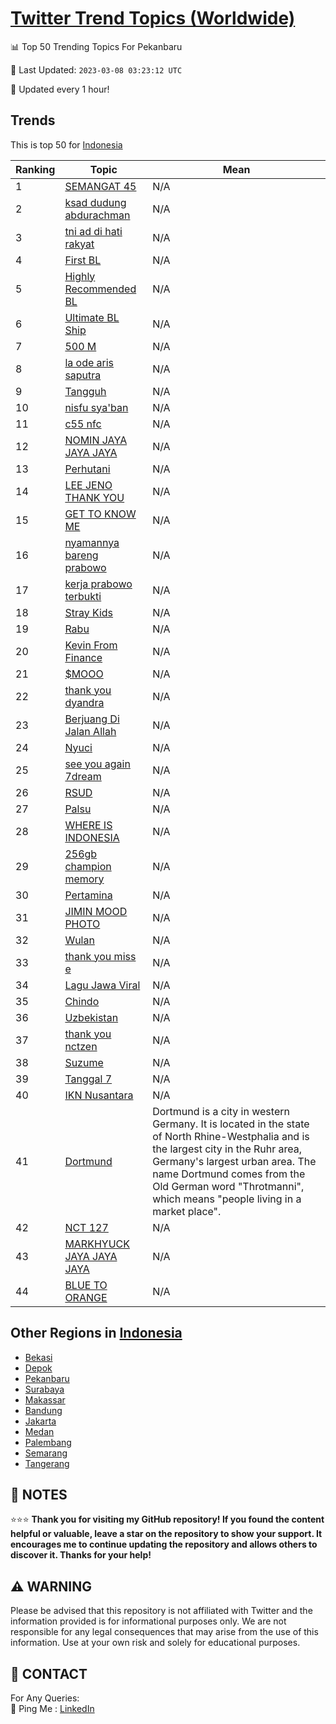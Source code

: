 [Twitter Trend Topics (Worldwide)](https://github.com/ErcinDedeoglu/Twitter-Trend-Topics)
==========


📊 Top 50 Trending Topics For Pekanbaru

📆 Last Updated: `2023-03-08 03:23:12 UTC`

🔧 Updated every 1 hour!


## Trends

This is top 50 for [Indonesia](</Indonesia>)

| Ranking | Topic | Mean |
| ------- | ------------ | ------------ |
| 1 | [SEMANGAT 45](http://twitter.com/search?q=SEMANGAT+45) | N/A |
| 2 | [ksad dudung abdurachman](http://twitter.com/search?q=ksad+dudung+abdurachman) | N/A |
| 3 | [tni ad di hati rakyat](http://twitter.com/search?q=tni+ad+di+hati+rakyat) | N/A |
| 4 | [First BL](http://twitter.com/search?q=First+BL) | N/A |
| 5 | [Highly Recommended BL](http://twitter.com/search?q=Highly+Recommended+BL) | N/A |
| 6 | [Ultimate BL Ship](http://twitter.com/search?q=Ultimate+BL+Ship) | N/A |
| 7 | [500 M](http://twitter.com/search?q=500+M) | N/A |
| 8 | [la ode aris saputra](http://twitter.com/search?q=la+ode+aris+saputra) | N/A |
| 9 | [Tangguh](http://twitter.com/search?q=Tangguh) | N/A |
| 10 | [nisfu sya'ban](http://twitter.com/search?q=nisfu+sya%27ban) | N/A |
| 11 | [c55 nfc](http://twitter.com/search?q=c55+nfc) | N/A |
| 12 | [NOMIN JAYA JAYA JAYA](http://twitter.com/search?q=NOMIN+JAYA+JAYA+JAYA) | N/A |
| 13 | [Perhutani](http://twitter.com/search?q=Perhutani) | N/A |
| 14 | [LEE JENO THANK YOU](http://twitter.com/search?q=LEE+JENO+THANK+YOU) | N/A |
| 15 | [GET TO KNOW ME](http://twitter.com/search?q=GET+TO+KNOW+ME) | N/A |
| 16 | [nyamannya bareng prabowo](http://twitter.com/search?q=nyamannya+bareng+prabowo) | N/A |
| 17 | [kerja prabowo terbukti](http://twitter.com/search?q=kerja+prabowo+terbukti) | N/A |
| 18 | [Stray Kids](http://twitter.com/search?q=Stray+Kids) | N/A |
| 19 | [Rabu](http://twitter.com/search?q=Rabu) | N/A |
| 20 | [Kevin From Finance](http://twitter.com/search?q=Kevin+From+Finance) | N/A |
| 21 | [$MOOO](http://twitter.com/search?q=%24MOOO) | N/A |
| 22 | [thank you dyandra](http://twitter.com/search?q=thank+you+dyandra) | N/A |
| 23 | [Berjuang Di Jalan Allah](http://twitter.com/search?q=Berjuang+Di+Jalan+Allah) | N/A |
| 24 | [Nyuci](http://twitter.com/search?q=Nyuci) | N/A |
| 25 | [see you again 7dream](http://twitter.com/search?q=see+you+again+7dream) | N/A |
| 26 | [RSUD](http://twitter.com/search?q=RSUD) | N/A |
| 27 | [Palsu](http://twitter.com/search?q=Palsu) | N/A |
| 28 | [WHERE IS INDONESIA](http://twitter.com/search?q=WHERE+IS+INDONESIA) | N/A |
| 29 | [256gb champion memory](http://twitter.com/search?q=256gb+champion+memory) | N/A |
| 30 | [Pertamina](http://twitter.com/search?q=Pertamina) | N/A |
| 31 | [JIMIN MOOD PHOTO](http://twitter.com/search?q=JIMIN+MOOD+PHOTO) | N/A |
| 32 | [Wulan](http://twitter.com/search?q=Wulan) | N/A |
| 33 | [thank you miss e](http://twitter.com/search?q=thank+you+miss+e) | N/A |
| 34 | [Lagu Jawa Viral](http://twitter.com/search?q=Lagu+Jawa+Viral) | N/A |
| 35 | [Chindo](http://twitter.com/search?q=Chindo) | N/A |
| 36 | [Uzbekistan](http://twitter.com/search?q=Uzbekistan) | N/A |
| 37 | [thank you nctzen](http://twitter.com/search?q=thank+you+nctzen) | N/A |
| 38 | [Suzume](http://twitter.com/search?q=Suzume) | N/A |
| 39 | [Tanggal 7](http://twitter.com/search?q=Tanggal+7) | N/A |
| 40 | [IKN Nusantara](http://twitter.com/search?q=IKN+Nusantara) | N/A |
| 41 | [Dortmund](http://twitter.com/search?q=Dortmund) | Dortmund is a city in western Germany. It is located in the state of North Rhine-Westphalia and is the largest city in the Ruhr area, Germany's largest urban area. The name Dortmund comes from the Old German word "Throtmanni", which means "people living in a market place". |
| 42 | [NCT 127](http://twitter.com/search?q=NCT+127) | N/A |
| 43 | [MARKHYUCK JAYA JAYA JAYA](http://twitter.com/search?q=MARKHYUCK+JAYA+JAYA+JAYA) | N/A |
| 44 | [BLUE TO ORANGE](http://twitter.com/search?q=BLUE+TO+ORANGE) | N/A |



## Other Regions in [Indonesia](</Indonesia>)

* [Bekasi](</Indonesia/Bekasi.md>)
* [Depok](</Indonesia/Depok.md>)
* [Pekanbaru](</Indonesia/Pekanbaru.md>)
* [Surabaya](</Indonesia/Surabaya.md>)
* [Makassar](</Indonesia/Makassar.md>)
* [Bandung](</Indonesia/Bandung.md>)
* [Jakarta](</Indonesia/Jakarta.md>)
* [Medan](</Indonesia/Medan.md>)
* [Palembang](</Indonesia/Palembang.md>)
* [Semarang](</Indonesia/Semarang.md>)
* [Tangerang](</Indonesia/Tangerang.md>)



## 📝 NOTES

⭐⭐⭐ **Thank you for visiting my GitHub repository! If you found the content helpful or valuable, leave a star on the repository to show your support. It encourages me to continue updating the repository and allows others to discover it. Thanks for your help!**


## ⚠️ WARNING

Please be advised that this repository is not affiliated with Twitter and the information provided is for informational purposes only. We are not responsible for any legal consequences that may arise from the use of this information. Use at your own risk and solely for educational purposes.


## 📨 CONTACT

 For Any Queries:  
            🏓 Ping Me : [LinkedIn](https://www.linkedin.com/in/ercindedeoglu/)
